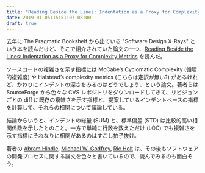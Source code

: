 ```yaml
---
title: "Reading Beside the Lines: Indentation as a Proxy for Complexity Metrics" を読んだ
date: 2019-01-05T15:51:07-08:00
draft: true
---
```

去年に The Pragmatic Bookshelf から出ている "Software Design X-Rays" という本を読んだけど、そこで紹介されていた論文の一つ、[Reading Beside the Lines: Indentation as a Proxy for Complexity Metrics][Abram_et_al_2008] を読んだ。

ソースコードの複雑さを示す指標には McCabe’s Cyclomatic Complexity (循環的複雑度) や Halstead’s complexity metrics (こちらは定訳が無い?) があるけれど、かわりにインデントの深さをみるのはどうでしょう、という論文。著者らは SourceForge から色々な CVS レポジトリをダウンロードしてきて、リビジョンごとの diff に既存の複雑さを示す指標と、提案しているインデントベースの指標を計算して、それらの相関について議論している。

結論からいうと、インデントの総量 (SUM) と、標準偏差 (STD) は比較的高い相関係数を示したとのこと。一方で単純に行数を数えただけ (LOC) でも複雑さを示す指標にそれなりに相関があるのはすこし拍子抜け。

著者の [Abram Hindle][Abram], [Michael W. Godfrey][Michael], [Ric Holt][Ric] は、その後もソフトウェアの開発プロセスに関する論文を色々と書いているので、読んでみるのも面白そう。

[Abram_et_al_2008]: https://plg.uwaterloo.ca/~migod/papers/2008/icpc08-abram.pdf
[Abram]: https://softwareprocess.es/static/SoftwareProcess.es.html
[Michael]: https://plg.uwaterloo.ca/~migod/
[Ric]: https://plg.uwaterloo.ca/~holt/